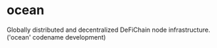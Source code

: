 # ocean
Globally distributed and decentralized DeFiChain node infrastructure. ('ocean' codename development)
